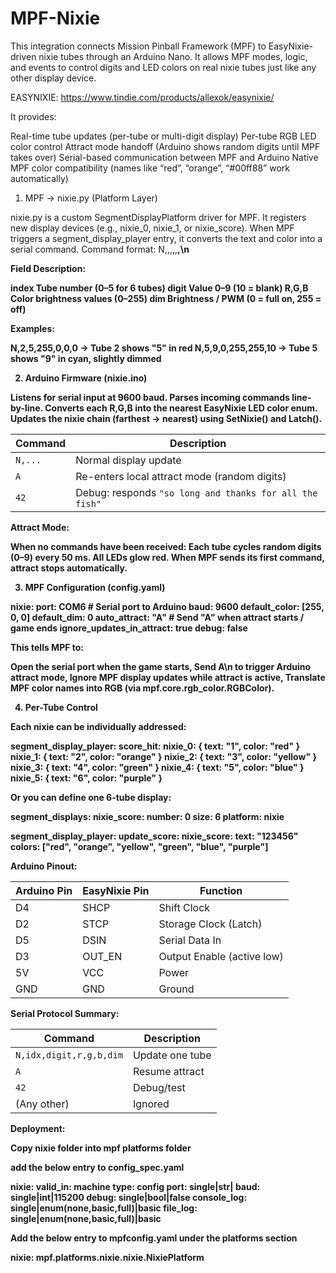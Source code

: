 # MPF-Nixie
This integration connects Mission Pinball Framework (MPF) to EasyNixie-driven nixie tubes through an Arduino Nano. It allows MPF modes, logic, and events to control digits and LED colors on real nixie tubes just like any other display device.

EASYNIXIE: https://www.tindie.com/products/allexok/easynixie/

It provides:

Real-time tube updates (per-tube or multi-digit display)
Per-tube RGB LED color control
Attract mode handoff (Arduino shows random digits until MPF takes over)
Serial-based communication between MPF and Arduino
Native MPF color compatibility (names like “red”, “orange”, “#00ff88” work automatically)

1. MPF → nixie.py (Platform Layer)

nixie.py is a custom SegmentDisplayPlatform driver for MPF.
It registers new display devices (e.g., nixie_0, nixie_1, or nixie_score).
When MPF triggers a segment_display_player entry, it converts the text and color into a serial command.
Command format: N,<index>,<digit>,<R>,<G>,<B>,<dim>\n

Field	Description:

index	Tube number (0–5 for 6 tubes)
digit	Value 0–9 (10 = blank)
R,G,B	Color brightness values (0–255)
dim	Brightness / PWM (0 = full on, 255 = off)

Examples:

N,2,5,255,0,0,0       → Tube 2 shows "5" in red
N,5,9,0,255,255,10    → Tube 5 shows "9" in cyan, slightly dimmed


2. Arduino Firmware (nixie.ino)

Listens for serial input at 9600 baud.
Parses incoming commands line-by-line.
Converts each R,G,B into the nearest EasyNixie LED color enum.
Updates the nixie chain (farthest → nearest) using SetNixie() and Latch().

| Command | Description                                             |
| ------- | ------------------------------------------------------- |
| `N,...` | Normal display update                                   |
| `A`     | Re-enters local attract mode (random digits)            |
| `42`    | Debug: responds `"so long and thanks for all the fish"` |

Attract Mode:

When no commands have been received:
Each tube cycles random digits (0–9) every 50 ms.
All LEDs glow red.
When MPF sends its first command, attract stops automatically.

3. MPF Configuration (config.yaml)

nixie:
  port: COM6                # Serial port to Arduino
  baud: 9600
  default_color: [255, 0, 0]
  default_dim: 0
  auto_attract: "A"         # Send "A" when attract starts / game ends
  ignore_updates_in_attract: true
  debug: false

This tells MPF to:

Open the serial port when the game starts,
Send A\n to trigger Arduino attract mode,
Ignore MPF display updates while attract is active,
Translate MPF color names into RGB (via mpf.core.rgb_color.RGBColor).

4. Per-Tube Control

Each nixie can be individually addressed:

segment_display_player:
  score_hit:
    nixie_0: { text: "1", color: "red" }
    nixie_1: { text: "2", color: "orange" }
    nixie_2: { text: "3", color: "yellow" }
    nixie_3: { text: "4", color: "green" }
    nixie_4: { text: "5", color: "blue" }
    nixie_5: { text: "6", color: "purple" }

Or you can define one 6-tube display:

segment_displays:
  nixie_score:
    number: 0
    size: 6
    platform: nixie

segment_display_player:
  update_score:
    nixie_score:
      text: "123456"
      colors: ["red", "orange", "yellow", "green", "blue", "purple"]

Arduino Pinout:

| Arduino Pin | EasyNixie Pin | Function                   |
| ----------- | ------------- | -------------------------- |
| D4          | SHCP          | Shift Clock                |
| D2          | STCP          | Storage Clock (Latch)      |
| D5          | DSIN          | Serial Data In             |
| D3          | OUT_EN        | Output Enable (active low) |
| 5V          | VCC           | Power                      |
| GND         | GND           | Ground                     |

Serial Protocol Summary:

| Command                 | Description     |
| ----------------------- | --------------- |
| `N,idx,digit,r,g,b,dim` | Update one tube |
| `A`                     | Resume attract  |
| `42`                    | Debug/test      |
| (Any other)             | Ignored         |

Deployment:

Copy nixie folder into mpf platforms folder

add the below entry to config_spec.yaml

nixie:
    __valid_in__: machine
    __type__: config
    port: single|str|
    baud: single|int|115200
    debug: single|bool|false
    console_log: single|enum(none,basic,full)|basic
    file_log: single|enum(none,basic,full)|basic

Add the below entry to mpfconfig.yaml under the platforms section

nixie: mpf.platforms.nixie.nixie.NixiePlatform





